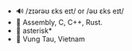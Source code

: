 - 🔊 /zɪərəʊ ɛks eɪt/ or /əʊ ɛks eɪt/
- 🧐 Assembly, C, C++, Rust.
- 💫 asterisk*
- 🤱 Vung Tau, Vietnam

<!---
zr0x8/zr0x8 is a ✨ special ✨ repository because its `README.md` (this file) appears on your GitHub profile.
You can click the Preview link to take a look at your changes.
--->
